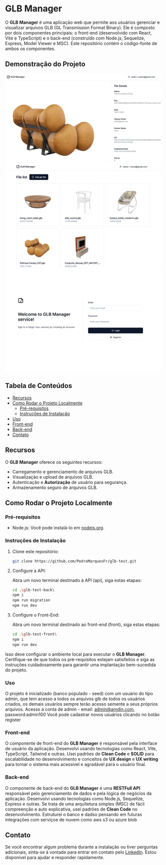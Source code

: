 # GLB Manager

O **GLB Manager** é uma aplicação web que permite aos usuários gerenciar e visualizar arquivos GLB (GL Transmission Format Binary). Ele é composto por dois componentes principais: o front-end (desenvolvido com React, Vite e TypeScript) e o back-end (construído com Node.js, Sequelize, Express, Model Viewer e MSC). Este repositório contém o código-fonte de ambos os componentes.

## Demonstração do Projeto
![Demonstração do Projeto](./glb-test-front/src/assets/Screenshot%202023-09-23%20160806.png)
![Demonstração do Projeto](./glb-test-front/src/assets/Screenshot%202023-09-22%20174720.png)
![Demonstração do Projeto](./glb-test-front/src/assets/Screenshot%202023-09-22%201748322.png)

## Tabela de Conteúdos

- [Recursos](#recursos)
- [Como Rodar o Projeto Localmente](#como-rodar-o-projeto-localmente)
  - [Pré-requisitos](#pré-requisitos)
  - [Instruções de Instalação](#instruções-de-instalação)
- [Uso](#uso)
- [Front-end](#front-end)
- [Back-end](#back-end)
- [Contato](#contato)

## Recursos

O **GLB Manager** oferece os seguintes recursos:

- Carregamento e gerenciamento de arquivos GLB.
- Visualização e upload de arquivos GLB.
- Autenticação e **Autorização** de usuário para segurança.
- Armazenamento seguro de arquivos GLB.

## Como Rodar o Projeto Localmente

### Pré-requisitos

- Node.js: Você pode instalá-lo em [nodejs.org](https://nodejs.org/).

### Instruções de Instalação

1. Clone este repositório:

   ```bash
   git clone https://github.com/PedroMarquesFr/glb-test.git
   ```

2. Configure a API:

   Abra um novo terminal destinado à API (api), siga estas etapas:

   ```bash
   cd .\glb-test-back\
   npm i
   npm run migration
   npm run dev
   ```

3. Configure o Front-End:

   Abra um novo terminal destinado ao front-end (front), siga estas etapas:

   ```bash
   cd .\glb-test-front\
   npm i
   npm run dev
   ```

Isso deve configurar o ambiente local para executar o **GLB Manager**. Certifique-se de que todos os pré-requisitos estejam satisfeitos e siga as instruções cuidadosamente para garantir uma implantação bem-sucedida do projeto.

### Uso

O projeto é inicializado (banco populado - seed) com um usuário do tipo admin, que tem acesso a todos os arquivos glb de todos os usuários criados, os demais usuários sempre terão acesso semente a seus próprios arquivos.
Acesso a conta de admin - email: admin@amdin.com, password:admin100
Você pode cadastrar novos usuários clicando no botão register

### Front-end
O componente de front-end do **GLB Manager** é responsável pela interface de usuário da aplicação. Desenvolvi usando tecnologias como React, Vite, TypeScript, Tailwind e outras. Usei padrões de **Clean Code** e **SOLID** para escalabilidade no desenvolvimento e conceitos de **UX design** e **UX writing** para tornar o sistema mais acessível e agradável para o usuário final.

### Back-end
O componente de back-end do **GLB Manager** é uma **RESTFull API** responsável pelo gerenciamento de dados e pela lógica de negócios da aplicação. Desenvolvi usando tecnologias como Node.js, Sequelize, Express e outras. Se trata de uma arquitetura simples (MSC) de fácil compreenção e auto explicativa, usei padrões de **Clean Code** no desenvolvimento.
Estruturei o banco e dadso pensando em futuras integrações com serviçoe de nuvem como aws s3 ou azure blob

## Contato

Se você encontrar algum problema durante a instalação ou tiver perguntas adicionais, sinta-se à vontade para entrar em contato pelo [LinkedIn](https://www.linkedin.com/in/pedro-marques-4a8609182/). Estou disponível para ajudar e responder rapidamente.
